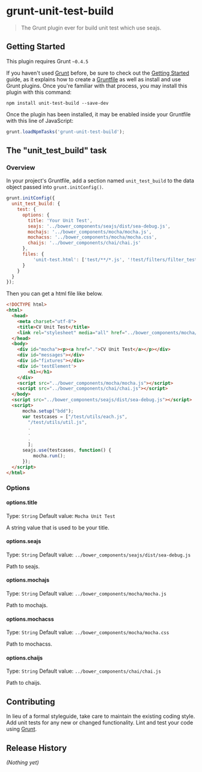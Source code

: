 # grunt-unit-test-build

> The Grunt plugin ever for build unit test which use seajs.

## Getting Started
This plugin requires Grunt `~0.4.5`

If you haven't used [Grunt](http://gruntjs.com/) before, be sure to check out the [Getting Started](http://gruntjs.com/getting-started) guide, as it explains how to create a [Gruntfile](http://gruntjs.com/sample-gruntfile) as well as install and use Grunt plugins. Once you're familiar with that process, you may install this plugin with this command:

```shell
npm install unit-test-build --save-dev
```

Once the plugin has been installed, it may be enabled inside your Gruntfile with this line of JavaScript:

```js
grunt.loadNpmTasks('grunt-unit-test-build');
```

## The "unit_test_build" task

### Overview
In your project's Gruntfile, add a section named `unit_test_build` to the data object passed into `grunt.initConfig()`.

```js
grunt.initConfig({
  unit_test_build: {
    test: {
      options: {
        title: 'Your Unit Test',
        seajs: '../bower_components/seajs/dist/sea-debug.js',
        mochajs: '../bower_components/mocha/mocha.js',
        mochacss: '../bower_components/mocha/mocha.css',
        chaijs: '../bower_components/chai/chai.js'
      },
      files: {
          'unit-test.html': ['test/**/*.js', '!test/filters/filter_test.js']
      }
    }
  }
});
```

Then you can get a html file like below.

```html
<!DOCTYPE html>
<html>
  <head>
    <meta charset="utf-8">
    <title>CV Unit Test</title>
    <link rel="stylesheet" media="all" href="../bower_components/mocha/mocha.css">
  </head>
  <body>
    <div id="mocha"><p><a href=".">CV Unit Test</a></p></div>
    <div id="messages"></div>
    <div id="fixtures"></div>
    <div id='testElement'>
        <h1></h1>
    </div>
    <script src="../bower_components/mocha/mocha.js"></script>
    <script src="../bower_components/chai/chai.js"></script>
  </body>
  <script src="../bower_components/seajs/dist/sea-debug.js"></script>
  <script>
      mocha.setup("bdd");
      var testcases = ["/test/utils/each.js",
        "/test/utils/util.js",
        .
        .
        .
        ];
      seajs.use(testcases, function() {
          mocha.run();
      });
  </script>
</html>
```

### Options

#### options.title
        
Type: `String`
Default value: `Mocha Unit Test`

A string value that is used to be your title.

#### options.seajs
        
Type: `String`
Default value: `../bower_components/seajs/dist/sea-debug.js`

Path to seajs.

#### options.mochajs
        
Type: `String`
Default value: `../bower_components/mocha/mocha.js`

Path to mochajs.

#### options.mochacss
        
Type: `String`
Default value: `../bower_components/mocha/mocha.css`

Path to mochacss.

#### options.chaijs
        
Type: `String`
Default value: `../bower_components/chai/chai.js`

Path to chaijs.        

## Contributing
In lieu of a formal styleguide, take care to maintain the existing coding style. Add unit tests for any new or changed functionality. Lint and test your code using [Grunt](http://gruntjs.com/).

## Release History
_(Nothing yet)_
